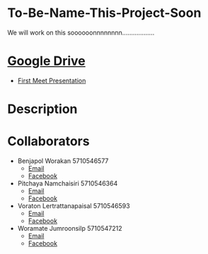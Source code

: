 # To-Be-Name-This-Project-Soon
We will work on this soooooonnnnnnnn..................

# [Google Drive](drive.google.com/drive/folders/0B_2PK57ZR9qUWWdnWm9XMnp4QzQ)
* [First Meet Presentation](https://docs.google.com/presentation/d/1gEbtNjg9nPwvfnxlfugM9stV9kwTnofgEXJhtg8MVRw/edit#slide=id.p)

# Description

# Collaborators
* Benjapol Worakan 5710546577
  * [Email](benjapol.wo@ku.th)
  * [Facebook](www.facebook.com/benwrk)
* Pitchaya Namchaisiri 5710546364
  * [Email](pitchaya.n@ku.th)
  * [Facebook](www.facebook.com/pea14733)
* Voraton Lertrattanapaisal 5710546593
  * [Email](voraton.l@ku.th)
  * [Facebook](www.facebook.com/shou.iguru)
* Woramate Jumroonsilp 5710547212
  * [Email](woramate.j@ku.th)
  * [Facebook](www.facebook.com/ThirtyCraZyLow)
